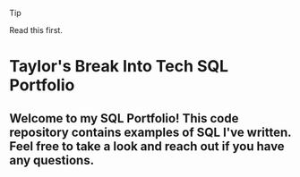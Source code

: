 > [!TIP]
> Read this first.
# Taylor's Break Into Tech SQL Portfolio
## Welcome to my SQL Portfolio! This code repository contains examples of SQL I've written. Feel free to take a look and reach out if you have any questions.
